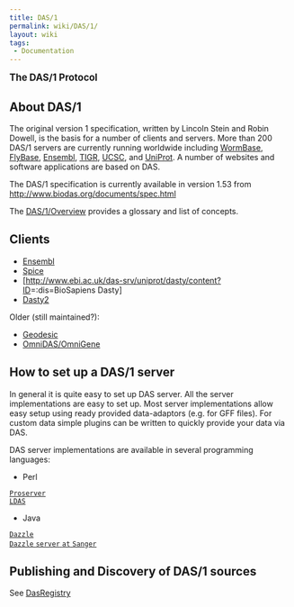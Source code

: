 ```yaml
---
title: DAS/1
permalink: wiki/DAS/1/
layout: wiki
tags:
 - Documentation
---
```


<big>**The DAS/1 Protocol**</big>

About DAS/1
-----------

The original version 1 specification, written by Lincoln Stein and Robin
Dowell, is the basis for a number of clients and servers. More than 200
DAS/1 servers are currently running worldwide including
[WormBase](http://www.wormbase.org/),
[FlyBase](http://www.flybase.org/), [Ensembl](http://www.ensembl.org/),
[TIGR](http://www.tigr.org/), [UCSC](http://genome.ucsc.edu/), and
[UniProt](http://www.ebi.ac.uk/das-srv/uniprot/das). A number of
websites and software applications are based on DAS.

The DAS/1 specification is currently available in version 1.53 from
<http://www.biodas.org/documents/spec.html>

The [DAS/1/Overview](/wiki/DAS/1/Overview "wikilink") provides a glossary and
list of concepts.

Clients
-------

-   [Ensembl](http://www.ensembl.org/info/data/external_data/das/ensembl_das.html)
-   [Spice](http://www.efamily.org.uk/software/dasclients/spice/)
-   \[<http://www.ebi.ac.uk/das-srv/uniprot/dasty/content?ID>=:dis=BioSapiens
    Dasty\]
-   [Dasty2](http://www.ebi.ac.uk/~rafael/pre_dasty2/)

Older (still maintained?):

-   [Geodesic](http://biodas.org/geodesic/)
-   [OmniDAS/OmniGene](http://sourceforge.net/project/showfiles.php?group_id=28453&release_id=60810)

How to set up a DAS/1 server
----------------------------

In general it is quite easy to set up DAS server. All the server
implementations are easy to set up. Most server implementations allow
easy setup using ready provided data-adaptors (e.g. for GFF files). For
custom data simple plugins can be written to quickly provide your data
via DAS.

DAS server implementations are available in several programming
languages:

-   Perl

[`Proserver`](http://www.sanger.ac.uk/Software/analysis/proserver/)  
[`LDAS`](http://biodas.org/servers/LDAS.html)

-   Java

[`Dazzle`](http://www.derkholm.net/thomas/dazzle/)  
[`Dazzle` `server` `at` `Sanger`](http://servlet.sanger.ac.uk:8080/das/)

Publishing and Discovery of DAS/1 sources
-----------------------------------------

See [DasRegistry](/wiki/DasRegistry "wikilink")
